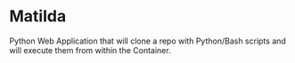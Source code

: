 # Matilda
Python Web Application that will clone a repo with Python/Bash scripts and will execute them from within the Container. 
